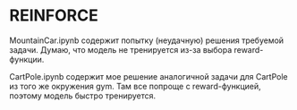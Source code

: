 # REINFORCE

MountainCar.ipynb содержит попытку (неудачную) решения требуемой задачи. Думаю, что модель не тренируется из-за выбора reward-функции.

CartPole.ipynb содержит мое решение аналогичной задачи для CartPole из того же окружения gym. Там все попроще с reward-функцией, поэтому модель быстро тренируется.
